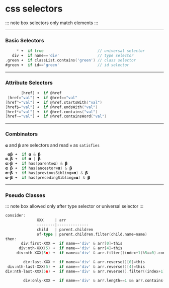 # css selectors

::: note box
selectors only match elements
:::

---

### Basic Selectors

```go
     * ➜  if true                        // universal selector
   div ➜  if name=='div'                 // type selector
.green ➜  if classList.contains('green') // class selector
#green ➜  if id=='green'                 // id selector
```

---

### Attribute Selectors

```go
       [href] ➜  if @href
 [href="val"] ➜  if @href=="val"
[href^="val"] ➜  if @href.startsWith("val")
[href$="val"] ➜  if @href.endsWith("val")
[href*="val"] ➜  if @href.contains("val")
[href~="val"] ➜  if @href.containsWord("val")
```

---

### Combinators

`𝝰` and `𝝱` are selectors and read `≡` as `satisfies`

```go
 𝝰𝝱 ➜  if 𝝰 & 𝝱
𝝰,𝝱 ➜  if 𝝰 | 𝝱
𝝰>𝝱 ➜  if has(parent≡𝝰) & 𝝱
𝝰 𝝱 ➜  if has(ancestor≡𝝰) & 𝝱
𝝰+𝝱 ➜  if has(previousSibling≡𝝰) & 𝝱
𝝰~𝝱 ➜  if has(precedingSibling≡𝝰) & 𝝱
```

---

### Pseudo Classes

::: note box
allowed only after type selector or universal selector
:::

```go
consider:
              XXX     | arr
              --------|--------------
              child   | parent.children
              of-type | parent.children.filter(child.name=name)
then:
       div:first-XXX ➜  if name=='div' & arr[0]=this
      div:nth-XXX(5) ➜  if name=='div' & arr[4]=this
     div:nth-XXX(5n) ➜  if name=='div' & arr.filter((index+1)%5==0).contains(this)

        div:last-XXX ➜  if name=='div' & arr.reverse()[0]=this
 div:nth-last-XXX(5) ➜  if name=='div' & arr.reverse()[4]=this
div:nth-last-XXX(5n) ➜  if name=='div' & arr.reverse().filter((index+1)%5==0).contains(this)

        div:only-XXX ➜  if name=='div' & arr.length==1 && arr.contains(this)
```
